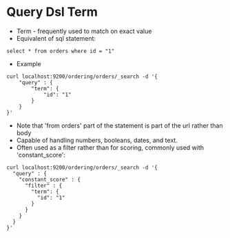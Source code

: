 # Query Dsl Term #

* Term - frequently used to match on exact value
* Equivalent of sql statement:
```
select * from orders where id = "1"
```
* Example
```
curl localhost:9200/ordering/orders/_search -d '{
	"query" : {
		"term": {
			"id": "1"
		}
	}
}'
```
* Note that 'from orders' part of the statement is part of the url rather than body
* Capable of handling numbers, booleans, dates, and text.
* Often used as a filter rather than for scoring, commonly used with 'constant_score':
```
curl localhost:9200/ordering/orders/_search -d '{
  "query" : {
    "constant_score" : { 
      "filter" : {
        "term": {
          "id": "1"
        }
      }
    }
  }
}'
```
